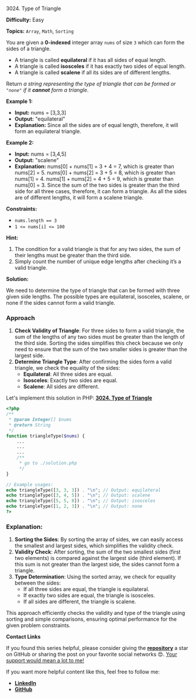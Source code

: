 3024\. Type of Triangle

**Difficulty:** Easy

**Topics:** `Array`, `Math`, `Sorting`

You are given a **0-indexed** integer array `nums` of size `3` which can form the sides of a triangle.

- A triangle is called **equilateral** if it has all sides of equal length.
- A triangle is called **isosceles** if it has exactly two sides of equal length.
- A triangle is called **scalene** if all its sides are of different lengths.

Return _a string representing the type of triangle that can be formed or `"none"` if it **cannot** form a triangle_.

**Example 1:**

- **Input:** nums = [3,3,3]
- **Output:** "equilateral"
- **Explanation:** Since all the sides are of equal length, therefore, it will form an equilateral triangle.

**Example 2:**

- **Input:** nums = [3,4,5]
- **Output:** "scalene"
- **Explanation:**
  nums[0] + nums[1] = 3 + 4 = 7, which is greater than nums[2] = 5.
  nums[0] + nums[2] = 3 + 5 = 8, which is greater than nums[1] = 4.
  nums[1] + nums[2] = 4 + 5 = 9, which is greater than nums[0] = 3.
  Since the sum of the two sides is greater than the third side for all three cases, therefore, it can form a triangle.
  As all the sides are of different lengths, it will form a scalene triangle.



**Constraints:**

- `nums.length == 3`
- `1 <= nums[i] <= 100`


**Hint:**
1. The condition for a valid triangle is that for any two sides, the sum of their lengths must be greater than the third side.
2. Simply count the number of unique edge lengths after checking it’s a valid triangle.



**Solution:**

We need to determine the type of triangle that can be formed with three given side lengths. The possible types are equilateral, isosceles, scalene, or none if the sides cannot form a valid triangle.

### Approach
1. **Check Validity of Triangle**: For three sides to form a valid triangle, the sum of the lengths of any two sides must be greater than the length of the third side. Sorting the sides simplifies this check because we only need to ensure that the sum of the two smaller sides is greater than the largest side.
2. **Determine Triangle Type**: After confirming the sides form a valid triangle, we check the equality of the sides:
   - **Equilateral**: All three sides are equal.
   - **Isosceles**: Exactly two sides are equal.
   - **Scalene**: All sides are different.

Let's implement this solution in PHP: **[3024. Type of Triangle](https://github.com/mah-shamim/leet-code-in-php/tree/main/algorithms/003024-type-of-triangle/solution.php)**

```php
<?php
/**
 * @param Integer[] $nums
 * @return String
 */
function triangleType($nums) {
    ...
    ...
    ...
    /**
     * go to ./solution.php
     */
}

// Example usages:
echo triangleType([3, 3, 3]) . "\n"; // Output: equilateral
echo triangleType([3, 4, 5]) . "\n"; // Output: scalene
echo triangleType([5, 5, 8]) . "\n"; // Output: isosceles
echo triangleType([1, 2, 3]) . "\n"; // Output: none
?>
```

### Explanation:

1. **Sorting the Sides**: By sorting the array of sides, we can easily access the smallest and largest sides, which simplifies the validity check.
2. **Validity Check**: After sorting, the sum of the two smallest sides (first two elements) is compared against the largest side (third element). If this sum is not greater than the largest side, the sides cannot form a triangle.
3. **Type Determination**: Using the sorted array, we check for equality between the sides:
   - If all three sides are equal, the triangle is equilateral.
   - If exactly two sides are equal, the triangle is isosceles.
   - If all sides are different, the triangle is scalene.

This approach efficiently checks the validity and type of the triangle using sorting and simple comparisons, ensuring optimal performance for the given problem constraints.

**Contact Links**

If you found this series helpful, please consider giving the **[repository](https://github.com/mah-shamim/leet-code-in-php)** a star on GitHub or sharing the post on your favorite social networks 😍. [Your support would mean a lot to me!](https://isolatedcompliments.com/v09uayg6h?key=a647d02f1aafcddaf10536d7cd00bd7c)

If you want more helpful content like this, feel free to follow me:

- **[LinkedIn](https://www.linkedin.com/in/arifulhaque/)**
- **[GitHub](https://github.com/mah-shamim)**